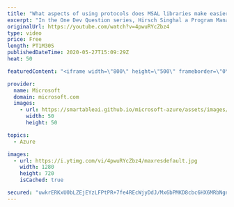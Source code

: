 ```yaml
---
title: "What aspects of using protocols does MSAL libraries make easier? | One Dev Question: Hirsch Singhal"
excerpt: "In the One Dev Question series, Hirsch Singhal a Program Manager working on the Microsoft identity platform, explains how the Microsoft Authentication Library (MSAL) libraries make it easier to sign in users.    For more information, visit: https://docs.microsoft.com/azure/active-directory/develop/msal-overview?WT.mc_id=onedevquestion-c9-AzureIdent"
originalUrl: https://youtube.com/watch?v=4pwuRYcZbz4
type: video
price: Free
length: PT1M30S
publishedDateTime: 2020-05-27T15:09:29Z
heat: 50

featuredContent: "<iframe width=\"800\" height=\"500\" frameborder=\"0\" src=\"https://www.youtube.com/embed/4pwuRYcZbz4\" allow=\"accelerometer; autoplay; encrypted-media; gyroscope; picture-in-picture\" allowfullscreen></iframe>"

provider:
  name: Microsoft
  domain: microsoft.com
  images:
    - url: https://smartableai.github.io/microsoft-azure/assets/images/organizations/microsoft.com-50x50.jpg
      width: 50
      height: 50

topics:
  - Azure

images:
  - url: https://i.ytimg.com/vi/4pwuRYcZbz4/maxresdefault.jpg
    width: 1280
    height: 720
    isCached: true

secured: "uwkrERKxU0bLZEjEYzLFPtPR+7fe4REcWjyDdJ/Mx6bPMKD8cbc6HX6MRbNgnlOi0fnQkZZedvEo/n/eSaJNhqXK93LpM14CAv4BZHRO1uaJ2p/LFtx4Dj+rbsd/+te2ENpNRAG/OwwfNmCgzfNdL4oHbQuEPdisvB47wpcKLQYO/IZ6j2N8xQiq7xUFQzqvTbvaMfwRKA7QE0uI0now0Wd2r2u6B+7Cl+igzXYDb+HL5LimuGfyuJI4QX03ZBuyaSeH2pJ1k43C8ByL3empFZYd12q+k11qg1tLaotpyc+OjrCV5QljIcavQ/6Cp3cEckTDrOW1tEJI68spr8wbCJAdwm9XFxZHlA72pKgVfAQtK2awzIWTg8qMnyCeab6SN34lukOtl92IGR3TrJxYJ/R5vCCxYMg7SaX/A5t0D8g=;sTGKID+KMsD7AEs12mxN6w=="
---
```


